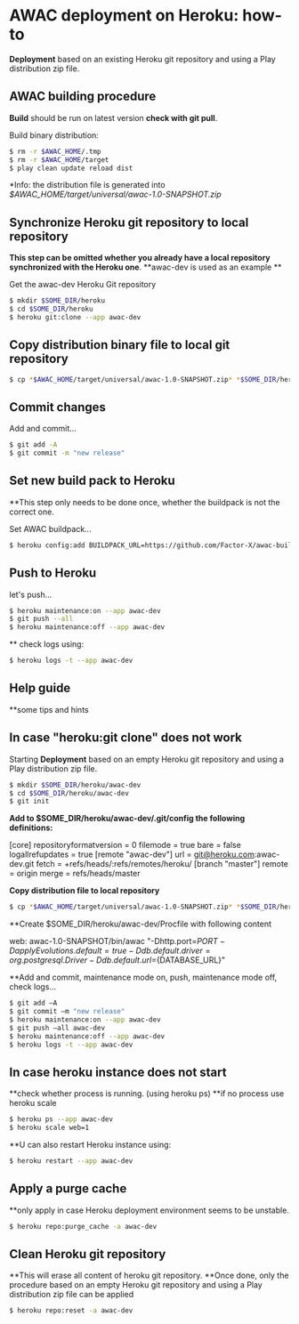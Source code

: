 # AWAC deployment on Heroku: how-to

**Deployment** based on an existing Heroku git repository and using a Play distribution zip file.

## AWAC building procedure

**Build** should be run on latest version **check with git pull**.

Build binary distribution:

```sh
$ rm -r $AWAC_HOME/.tmp
$ rm -r $AWAC_HOME/target
$ play clean update reload dist
```

*Info: the distribution file is generated into *$AWAC_HOME/target/universal/awac-1.0-SNAPSHOT.zip*

## Synchronize Heroku git repository to local repository

**This step can be omitted whether you already have a local repository synchronized with the Heroku one**.
**awac-dev is used as an example **


Get the awac-dev Heroku Git repository

```sh
$ mkdir $SOME_DIR/heroku
$ cd $SOME_DIR/heroku
$ heroku git:clone --app awac-dev
```

## Copy distribution binary file to local git repository

```sh
$ cp *$AWAC_HOME/target/universal/awac-1.0-SNAPSHOT.zip* *$SOME_DIR/heroku/awac-dev*
```

## Commit changes

Add and commit...

```sh
$ git add -A
$ git commit -m "new release"
```

## Set new build pack to Heroku

**This step only needs to be done once, whether the buildpack is not the correct one.

Set AWAC buildpack...

```sh
$ heroku config:add BUILDPACK_URL=https://github.com/Factor-X/awac-buildpack.git --app awac-dev
```

## Push to Heroku

let's push...

```sh
$ heroku maintenance:on --app awac-dev
$ git push --all
$ heroku maintenance:off --app awac-dev

```

** check logs using:

```sh
$ heroku logs -t --app awac-dev
```

## Help guide

**some tips and hints

## In case "heroku:git clone" does not work

Starting **Deployment** based on an empty Heroku git repository and using a Play distribution zip file.

```sh
$ mkdir $SOME_DIR/heroku/awac-dev
$ cd $SOME_DIR/heroku/awac-dev
$ git init
```

**Add to $SOME_DIR/heroku/awac-dev/.git/config the following definitions:**


[core]
    repositoryformatversion = 0
    filemode = true
    bare = false
    logallrefupdates = true
[remote "awac-dev"]
    url = git@heroku.com:awac-dev.git
    fetch = +refs/heads/:refs/remotes/heroku/
[branch "master"]
    remote = origin
    merge = refs/heads/master


**Copy distribution file to local repository**

```sh
$ cp *$AWAC_HOME/target/universal/awac-1.0-SNAPSHOT.zip* *$SOME_DIR/heroku/awac-dev*
```

**Create $SOME_DIR/heroku/awac-dev/Procfile with following content

web: awac-1.0-SNAPSHOT/bin/awac "-Dhttp.port=${PORT} -DapplyEvolutions.default=true -Ddb.default.driver=org.postgresql.Driver -Ddb.default.url=${DATABASE_URL}"

**Add and commit, maintenance mode on, push, maintenance mode off, check logs...

```sh
$ git add –A
$ git commit –m "new release"
$ heroku maintenance:on --app awac-dev
$ git push –all awac-dev
$ heroku maintenance:off --app awac-dev
$ heroku logs -t --app awac-dev

```

## In case heroku instance does not start

**check whether process is running. (using heroku ps)
**if no process use heroku scale

```sh
$ heroku ps --app awac-dev
$ heroku scale web=1
```

**U can also restart Heroku instance using:

```sh
$ heroku restart --app awac-dev
```

## Apply a purge cache

**only apply in case Heroku deployment environment seems to be unstable.

```sh
$ heroku repo:purge_cache -a awac-dev
```

## Clean Heroku git repository

**This will erase all content of heroku git repository.
**Once done, only the procedure based on an empty Heroku git repository and using a Play distribution zip file can be applied

```sh
$ heroku repo:reset -a awac-dev
```


